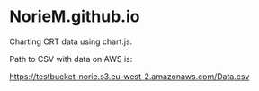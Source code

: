 # NorieM.github.io
Charting CRT data using chart.js.

Path to CSV with data on AWS is:

https://testbucket-norie.s3.eu-west-2.amazonaws.com/Data.csv
